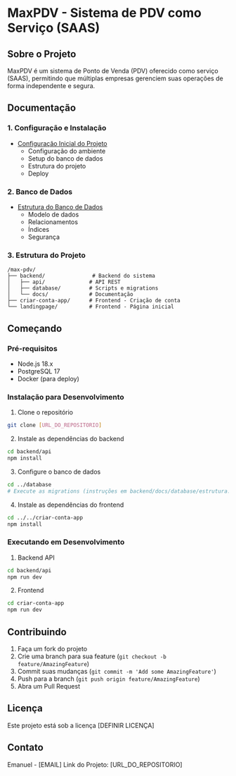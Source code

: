 # MaxPDV - Sistema de PDV como Serviço (SAAS)

## Sobre o Projeto
MaxPDV é um sistema de Ponto de Venda (PDV) oferecido como serviço (SAAS), permitindo que múltiplas empresas gerenciem suas operações de forma independente e segura.

## Documentação

### 1. Configuração e Instalação
- [Configuração Inicial do Projeto](backend/docs/configuracao_inicial.md)
  - Configuração do ambiente
  - Setup do banco de dados
  - Estrutura do projeto
  - Deploy

### 2. Banco de Dados
- [Estrutura do Banco de Dados](backend/docs/database/estrutura.md)
  - Modelo de dados
  - Relacionamentos
  - Índices
  - Segurança

### 3. Estrutura do Projeto
```
/max-pdv/
├── backend/               # Backend do sistema
│   ├── api/              # API REST
│   ├── database/         # Scripts e migrations
│   └── docs/             # Documentação
├── criar-conta-app/      # Frontend - Criação de conta
└── landingpage/          # Frontend - Página inicial
```

## Começando

### Pré-requisitos
- Node.js 18.x
- PostgreSQL 17
- Docker (para deploy)

### Instalação para Desenvolvimento

1. Clone o repositório
```bash
git clone [URL_DO_REPOSITORIO]
```

2. Instale as dependências do backend
```bash
cd backend/api
npm install
```

3. Configure o banco de dados
```bash
cd ../database
# Execute as migrations (instruções em backend/docs/database/estrutura.md)
```

4. Instale as dependências do frontend
```bash
cd ../../criar-conta-app
npm install
```

### Executando em Desenvolvimento

1. Backend API
```bash
cd backend/api
npm run dev
```

2. Frontend
```bash
cd criar-conta-app
npm run dev
```

## Contribuindo
1. Faça um fork do projeto
2. Crie uma branch para sua feature (`git checkout -b feature/AmazingFeature`)
3. Commit suas mudanças (`git commit -m 'Add some AmazingFeature'`)
4. Push para a branch (`git push origin feature/AmazingFeature`)
5. Abra um Pull Request

## Licença
Este projeto está sob a licença [DEFINIR LICENÇA]

## Contato
Emanuel - [EMAIL]
Link do Projeto: [URL_DO_REPOSITORIO]
